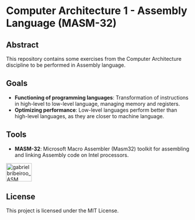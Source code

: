 # Computer Architecture 1 - Assembly Language (MASM-32)

## Abstract
This repository contains some exercises from the Computer Architecture discipline to be performed in Assembly language.

## Goals
- **Functioning of programming languages**: Transformation of instructions in high-level to low-level language, managing memory and registers.
- **Optimizing performance**: Low-level languages ​​perform better than high-level languages, as they are closer to machine language.

## Tools
- **MASM-32**: Microsoft Macro Assembler (Masm32) toolkit for assembling and linking Assembly code on Intel processors.

<div style="display: inline_block"><cbr> 
  <img align = "top" alt = "gabrielbribeiroo_ASM" height = "50" width = "70" src="https://img.shields.io/badge/assembly-%23000000.svg?style=for-the-badge&logo=assemblyscript&logoColor=white" />
</div>

## License
This project is licensed under the MIT License.
